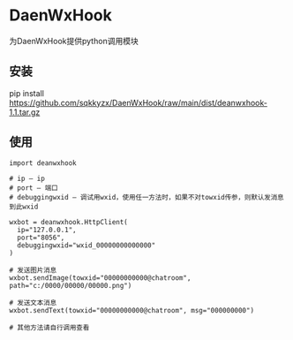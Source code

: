 # DaenWxHook
为DaenWxHook提供python调用模块

## 安装
pip install https://github.com/sqkkyzx/DaenWxHook/raw/main/dist/deanwxhook-1.1.tar.gz

## 使用
```
import deanwxhook

# ip – ip
# port – 端口
# debuggingwxid – 调试用wxid，使用任一方法时，如果不对towxid传参，则默认发消息到此wxid

wxbot = deanwxhook.HttpClient(
  ip="127.0.0.1", 
  port="8056", 
  debuggingwxid="wxid_00000000000000"
)

# 发送图片消息
wxbot.sendImage(towxid="00000000000@chatroom", path="c:/0000/00000/00000.png")

# 发送文本消息
wxbot.sendText(towxid="00000000000@chatroom", msg="000000000")

# 其他方法请自行调用查看
```
